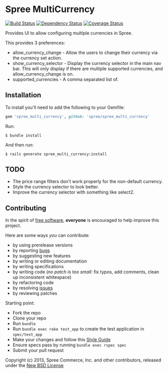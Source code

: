 # Spree MultiCurrency

[![Build Status](https://travis-ci.org/futhr/spree_multi_currency.png)](https://travis-ci.org/futhr/spree_multi_currency)
[![Dependency Status](https://gemnasium.com/futhr/spree_multi_currency.png)](https://gemnasium.com/futhr/spree_multi_currency)
[![Coverage Status](https://coveralls.io/repos/futhr/spree_multi_currency/badge.png?branch=master)](https://coveralls.io/r/futhr/spree_multi_currency)

Provides UI to allow configuring multiple currencies in Spree.

This provides 3 preferences:

* allow_currency_change - Allow the users to change their currency via the currency set action.
* show_currency_selector - Display the currency selector in the main nav bar. This will only display if there are multiple supported currencies, and allow_currency_change is on.
* supported_currencies - A comma separated list of.

## Installation

To install you'll need to add the following to your Gemfile:
```ruby
gem 'spree_multi_currency', github: 'spree/spree_multi_currency'
```

Run:

    $ bundle install

And then run:

    $ rails generate spree_multi_currency:install

## TODO

* The price range filters don't work properly for the non-default currency.
* Style the currency selector to look better.
* Improve the currency selector with something like select2.

## Contributing

In the spirit of [free software][1], **everyone** is encouraged to help improve this project.

Here are some ways *you* can contribute:

* by using prerelease versions
* by reporting [bugs][2]
* by suggesting new features
* by writing or editing documentation
* by writing specifications
* by writing code (*no patch is too small*: fix typos, add comments, clean up inconsistent whitespace)
* by refactoring code
* by resolving [issues][2]
* by reviewing patches

Starting point:

* Fork the repo
* Clone your repo
* Run `bundle`
* Run `bundle exec rake test_app` to create the test application in `spec/test_app`
* Make your changes and follow this [Style Guide](https://github.com/thoughtbot/guides)
* Ensure specs pass by running `bundle exec rspec spec`
* Submit your pull request

Copyright (c) 2013, Spree Commerce, Inc. and other contributors, released under the [New BSD License][3]

[1]: http://www.fsf.org/licensing/essays/free-sw.html
[2]: https://github.com/spree/spree_multi_currency/issues
[3]: https://github.com/spree/spree_multi_currency/tree/master/LICENSE
